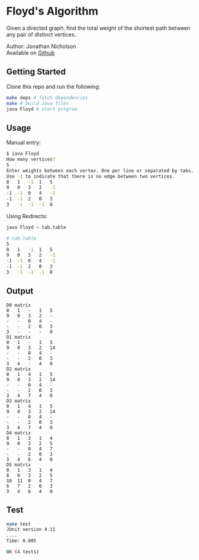 # Floyd's Algorithm


Given a directed graph, find the total weight of the 
shortest path between any pair of distinct vertices.

Author: Jonathan Nicholson  
Available on [Github](https://github.com/rooftopsparrow/floyds-algorithm)

## Getting Started

Clone this repo and run the following:

```bash
make deps # fetch dependencies
make # build Java files
java Floyd # start program
```

## Usage

Manual entry:

```bash
$ java Floyd
How many vertices?
5
Enter weights between each vertex. One per line or separated by tabs.
Use -1 to indicate that there is no edge between two vertices.
0	1	-1	1	5
9	0	3	2	-1
-1	-1	0	4	-1
-1	-1	2	0	3
3	-1	-1	-1	0
```

Using Redirects:

```bash
java Floyd < tab.table

# tab.table
5
0	1	-1	1	5
9	0	3	2	-1
-1	-1	0	4	-1
-1	-1	2	0	3
3	-1	-1	-1	0
```

## Output
```
D0 matrix
0	1	-	1	5
9	0	3	2	-
-	-	0	4	-
-	-	2	0	3
3	-	-	-	0
D1 matrix
0	1	-	1	5
9	0	3	2	14
-	-	0	4	-
-	-	2	0	3
3	4	-	4	0
D2 matrix
0	1	4	1	5
9	0	3	2	14
-	-	0	4	-
-	-	2	0	3
3	4	7	4	0
D3 matrix
0	1	4	1	5
9	0	3	2	14
-	-	0	4	-
-	-	2	0	3
3	4	7	4	0
D4 matrix
0	1	3	1	4
9	0	3	2	5
-	-	0	4	7
-	-	2	0	3
3	4	6	4	0
D5 matrix
0	1	3	1	4
8	0	3	2	5
10	11	0	4	7
6	7	2	0	3
3	4	6	4	0
```
## Test

```bash
make test
JUnit version 4.11
....
Time: 0.005

OK (4 tests)
```